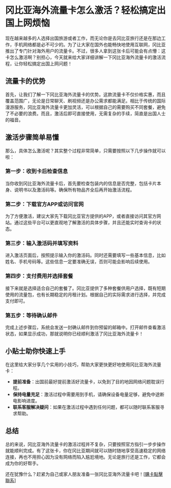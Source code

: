 # 冈比亚海外流量卡怎么激活？轻松搞定出国上网烦恼

现在越来越多的人选择出国旅游或者工作，而无论你是去冈比亚旅行还是在那边工作，手机网络都是必不可少的。为了让大家在国外也能畅快地使用互联网，冈比亚推出了专门针对海外用户的流量卡。不过，很多人拿到这张卡后可能会有点懵：这卡怎么激活啊？别担心，今天就来给大家详细讲解一下冈比亚海外流量卡的激活流程，让你轻松搞定出国上网问题！

## 流量卡的优势

首先，让我们了解一下冈比亚海外流量卡的优势。这款流量卡不仅价格实惠，而且覆盖范围广，无论是日常聊天、刷视频还是办公需求都能满足。相比于传统的国际漫游服务，冈比亚海外流量卡更加灵活，可以根据自己的需要购买不同套餐，避免了不必要的浪费。而且，激活后即可直接使用，无需复杂的手续，简直是出国人士的福音。

## 激活步骤简单易懂

那么，具体怎么激活呢？其实整个过程非常简单，只需要按照以下几步操作就可以啦：

### 第一步：收到卡后检查信息
当你收到冈比亚海外流量卡后，首先要检查包装内的信息是否完整，包括卡片本身、说明书以及激活码等。确保所有物品齐全后再开始激活流程。

### 第二步：下载官方APP或访问官网
为了方便激活，建议大家先下载冈比亚官方提供的APP，或者直接访问其官方网站。通过这些平台可以更直观地了解激活的具体步骤，并且还能实时查询卡的状态。

### 第三步：输入激活码并填写资料
进入激活页面后，按照提示输入你的激活码。同时还需要填写一些基本信息，比如姓名、手机号码等。这些信息一定要准确无误，否则可能会影响后续使用。

### 第四步：支付费用并选择套餐
接下来就是选择适合自己的套餐了。冈比亚提供了多种套餐供用户选择，既有短期使用的流量包，也有长期稳定的月租计划。根据自己的实际需求进行选择，并完成支付即可。

### 第五步：等待确认邮件
完成上述步骤后，系统会发送一封确认邮件到你预留的邮箱中。打开邮件查看激活状态，如果显示成功，那就说明你已经顺利激活了冈比亚海外流量卡！

## 小贴士助你快速上手

在这里给大家分享几个实用的小技巧，帮助大家更快更好地使用冈比亚海外流量卡：

- **提前准备**：出国前最好提前激活好流量卡，以免到了目的地因网络问题耽误行程。
- **保持电量充足**：激活过程中需要用到手机，请确保设备电量足够，避免中途断电影响进度。
- **联系客服解决疑问**：如果在激活过程中遇到任何问题，都可以随时联系客服寻求帮助。

## 总结

总的来说，冈比亚海外流量卡的激活过程并不复杂，只要按照官方指引一步步操作就能顺利完成。有了这张卡，你在冈比亚期间就可以随时随地享受高速稳定的网络连接，再也不用担心因为没有网络而陷入尴尬境地。无论是旅行还是工作，它都会成为你的好帮手。

还在犹豫什么？赶紧为自己或家人朋友准备一张冈比亚海外流量卡吧！[[購卡點擊聯系](https://t.me/s/esim1088)]